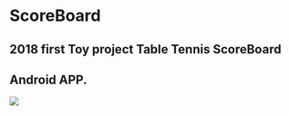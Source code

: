 # ScoreBoard
## 2018 first Toy project Table Tennis ScoreBoard 
## Android APP.

![](https://github.com/superbderrick/ScoreBoard/blob/master/images/mockup/simple_mookup.png)
